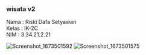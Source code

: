### wisata v2
Nama : Riski Dafa Setyawan <br />
Kelas : IK-2C <br />
NIM : 3.34.21.2.21

![Screenshot_1673501592](https://user-images.githubusercontent.com/94169174/211987417-4c227595-1d96-41aa-82b8-d40821361911.png)
![Screenshot_1673501575](https://user-images.githubusercontent.com/94169174/211987435-c7fed4aa-7a36-4a60-980d-fa59938477f4.png)
